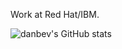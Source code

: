 Work at Red Hat/IBM.

![danbev's GitHub stats](https://github-readme-stats.vercel.app/api?username=danbev&count_private=true&show_icons=true)
